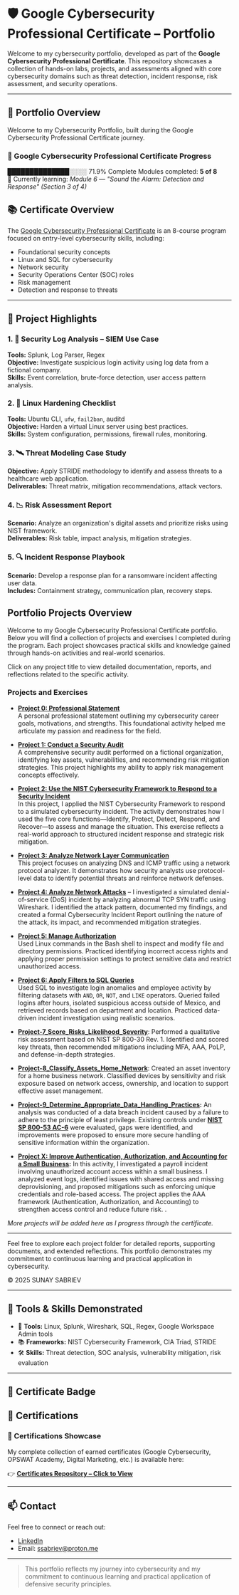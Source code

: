 # 🛡️ Google Cybersecurity Professional Certificate – Portfolio

Welcome to my cybersecurity portfolio, developed as part of the **Google Cybersecurity Professional Certificate**. This repository showcases a collection of hands-on labs, projects, and assessments aligned with core cybersecurity domains such as threat detection, incident response, risk assessment, and security operations.

---
## 📁 Portfolio Overview

Welcome to my Cybersecurity Portfolio, built during the Google Cybersecurity Professional Certificate journey.

### 🎯 Google Cybersecurity Professional Certificate Progress

██████████████░░░░ 71.9% Complete 
Modules completed: **5 of 8**  
🔄 Currently learning: *Module 6 — "Sound the Alarm: Detection and Response" (Section 3 of 4)*

## 📚 Certificate Overview

The [Google Cybersecurity Professional Certificate](https://www.coursera.org/professional-certificates/google-cybersecurity) is an 8-course program focused on entry-level cybersecurity skills, including:

- Foundational security concepts
- Linux and SQL for cybersecurity
- Network security
- Security Operations Center (SOC) roles
- Risk management
- Detection and response to threats

---

## 📂 Project Highlights

### 1. 🧩 **Security Log Analysis – SIEM Use Case**
**Tools:** Splunk, Log Parser, Regex  
**Objective:** Investigate suspicious login activity using log data from a fictional company.  
**Skills:** Event correlation, brute-force detection, user access pattern analysis.

### 2. 🔐 **Linux Hardening Checklist**
**Tools:** Ubuntu CLI, `ufw`, `fail2ban`, auditd  
**Objective:** Harden a virtual Linux server using best practices.  
**Skills:** System configuration, permissions, firewall rules, monitoring.

### 3. 🛰️ **Threat Modeling Case Study**
**Objective:** Apply STRIDE methodology to identify and assess threats to a healthcare web application.  
**Deliverables:** Threat matrix, mitigation recommendations, attack vectors.

### 4. 📉 **Risk Assessment Report**
**Scenario:** Analyze an organization's digital assets and prioritize risks using NIST framework.  
**Deliverables:** Risk table, impact analysis, mitigation strategies.

### 5. 🔍 **Incident Response Playbook**
**Scenario:** Develop a response plan for a ransomware incident affecting user data.  
**Includes:** Containment strategy, communication plan, recovery steps.

## Portfolio Projects Overview

Welcome to my Google Cybersecurity Professional Certificate portfolio. Below you will find a collection of projects and exercises I completed during the program. Each project showcases practical skills and knowledge gained through hands-on activities and real-world scenarios.

Click on any project title to view detailed documentation, reports, and reflections related to the specific activity.

### Projects and Exercises

- **[Project 0: Professional Statement](./Project-0_Professional-Statement/)**  
  A personal professional statement outlining my cybersecurity career goals, motivations, and strengths. This foundational activity helped me articulate my passion and readiness for the field.

- **[Project 1: Conduct a Security Audit](./Project-1_Security-Audit/)**  
  A comprehensive security audit performed on a fictional organization, identifying key assets, vulnerabilities, and recommending risk mitigation strategies. This project highlights my ability to apply risk management concepts effectively.

- **[Project 2: Use the NIST Cybersecurity Framework to Respond to a Security Incident](./Project-2_Security-Audit_DDoS%20attack%20Security%20Plan%20(NIST%20CSF)/)**  
  In this project, I applied the NIST Cybersecurity Framework to respond to a simulated cybersecurity incident. The activity demonstrates how I used the five core functions—Identify, Protect, Detect, Respond, and Recover—to assess and manage the situation. This exercise reflects a real-world approach to structured incident response and strategic risk mitigation.

- **[Project 3: Analyze Network Layer Communication](./Project-3_Analyze_Network_Layer_Communication)**  
  This project focuses on analyzing DNS and ICMP traffic using a network protocol analyzer. It demonstrates how security analysts use protocol-level data to identify potential threats and reinforce network defenses.

- **[Project 4: Analyze Network Attacks](./Project-4_Analyze_Network_Attacks)** – I investigated a simulated denial-of-service (DoS) incident by analyzing abnormal TCP SYN traffic using Wireshark. I identified the attack pattern, documented my findings, and created a formal Cybersecurity Incident Report outlining the nature of the attack, its impact, and recommended mitigation strategies.
  
- **[Project 5: Manage Authorization](Project-5_Manage_Authorization)**  
Used Linux commands in the Bash shell to inspect and modify file and directory permissions. Practiced identifying incorrect access rights and applying proper permission settings to protect sensitive data and restrict unauthorized access.

- **[Project 6: Apply Filters to SQL Queries](Project-6_Apply_filters%20_to_%20SQL_queries)**  
Used SQL to investigate login anomalies and employee activity by filtering datasets with `AND`, `OR`, `NOT`, and `LIKE` operators. Queried failed logins after hours, isolated suspicious access outside of Mexico, and retrieved records based on department and location. Practiced data-driven incident investigation using realistic scenarios.

- **[Project-7_Score_Risks_Likelihood_Severity](Project-7_Score_Risks_Likelihood_Severity)**: Performed a qualitative risk assessment based on NIST SP 800-30 Rev. 1. Identified and scored key threats, then recommended mitigations including MFA, AAA, PoLP, and defense-in-depth strategies.
  
- **[Project-8_Classify_Assets_Home_Network](Project-8_Classify_the_Assets_Connected_to_a_Home_Network)**: Created an asset inventory for a home business network. Classified devices by sensitivity and risk exposure based on network access, ownership, and location to support effective asset management.

- **[Project-9_Determine_Appropriate_Data_Handling_Practices](./Project-9_Determine_Appropriate_Data_Handling_Practices):** An analysis was conducted of a data breach incident caused by a failure to adhere to the principle of least privilege. Existing controls under **[NIST SP 800-53 AC-6](https://csf.tools/reference/nist-sp-800-53/r5/ac/ac-6)** were evaluated, gaps were identified, and improvements were proposed to ensure more secure handling of sensitive information within the organization.

- **[Project X: Improve Authentication, Authorization, and Accounting for a Small Business](Project-X-Project-X-Access-Control-AAA):** In this activity, I investigated a payroll incident involving unauthorized account access within a small business. I analyzed event logs, identified issues with shared access and missing deprovisioning, and proposed mitigations such as enforcing unique credentials and role-based access. The project applies the AAA framework (Authentication, Authorization, and Accounting) to strengthen access control and reduce future risk.
.


*More projects will be added here as I progress through the certificate.*

---

Feel free to explore each project folder for detailed reports, supporting documents, and extended reflections. This portfolio demonstrates my commitment to continuous learning and practical application in cybersecurity.

© 2025 SUNAY SABRIEV


---

## 🧰 Tools & Skills Demonstrated

- 🔧 **Tools:** Linux, Splunk, Wireshark, SQL, Regex, Google Workspace Admin tools  
- 📚 **Frameworks:** NIST Cybersecurity Framework, CIA Triad, STRIDE  
- 🛠 **Skills:** Threat detection, SOC analysis, vulnerability mitigation, risk evaluation

---

## 📄 Certificate Badge

## 📜 Certifications

### 🏅 Certifications Showcase

My complete collection of earned certificates (Google Cybersecurity, OPSWAT Academy, Digital Marketing, etc.) is available here:

👉 **[Certificates Repository – Click to View](https://github.com/ssabriev/Professional-Certificates-Portfolio)**  

---

## 📫 Contact

Feel free to connect or reach out:

- [LinkedIn](https://linkedin.com/in/sunay-sabriev)
- Email: ssabriev@proton.me

---

> This portfolio reflects my journey into cybersecurity and my commitment to continuous learning and practical application of defensive security principles.

